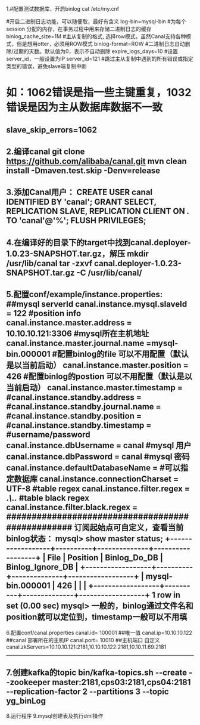 1.#配置测试数据库，开启binlog
cat  /etc/my.cnf　

#开启二进制日志功能，可以随便取，最好有含义
log-bin=mysql-bin
#为每个session 分配的内存，在事务过程中用来存储二进制日志的缓存
binlog_cache_size=1M
#主从复制的格式, 选择row模式，虽然Canal支持各种模式，但是想用otter，必须用ROW模式
binlog-format=ROW
#二进制日志自动删除/过期的天数。默认值为0，表示不自动删除
expire_logs_days=10
#设置server_id，一般设置为IP
server_id=121
#跳过主从复制中遇到的所有错误或指定类型的错误，避免slave端复制中断
# 如：1062错误是指一些主键重复，1032错误是因为主从数据库数据不一致
slave_skip_errors=1062
--------------------------------------------------------------------
2.编译canal
git clone https://github.com/alibaba/canal.git
mvn clean install -Dmaven.test.skip -Denv=release
--------------------------------------------------------------------
3.添加Canal用户：
CREATE USER canal IDENTIFIED BY 'canal';
GRANT SELECT, REPLICATION SLAVE, REPLICATION CLIENT ON *.* TO 'canal'@'%';
FLUSH PRIVILEGES;
---------------------------------------------------------------------------
4.在编译好的目录下的target中找到canal.deployer-1.0.23-SNAPSHOT.tar.gz，解压
mkdir /usr/lib/canal
tar -zxvf canal.deployer-1.0.23-SNAPSHOT.tar.gz  -C /usr/lib/canal/
---------------------------------------------------------------------------
5.配置conf/example/instance.properties:
##mysql serverId
canal.instance.mysql.slaveId = 122
#position info
canal.instance.master.address = 10.10.10.121:3306    #mysql所在主机地址
canal.instance.master.journal.name =mysql-bin.000001  #配置binlog的file 可以不用配置（默认是以当前启动）
canal.instance.master.position = 426   #配置binlog的postion 可以不用配置（默认是以当前启动）
canal.instance.master.timestamp =
#canal.instance.standby.address =
#canal.instance.standby.journal.name =
#canal.instance.standby.position =
#canal.instance.standby.timestamp =
#username/password
canal.instance.dbUsername = canal     #mysql 用户
canal.instance.dbPassword = canal     #mysql 密码
canal.instance.defaultDatabaseName =      #可以指定数据库
canal.instance.connectionCharset = UTF-8
#table regex
canal.instance.filter.regex = .*\\..*
#table black regex
canal.instance.filter.black.regex =
#################################################
订阅起始点可自定义，查看当前binlog状态：
mysql> show master status;
+------------------+----------+--------------+------------------+
| File             | Position | Binlog_Do_DB | Binlog_Ignore_DB |
+------------------+----------+--------------+------------------+
| mysql-bin.000001 |      426 |              |                  |
+------------------+----------+--------------+------------------+
1 row in set (0.00 sec)
mysql>
一般的，binlog通过文件名和position就可以定位到，timestamp一般可以不用填
-----------------------------------------------------------------------
6.配置conf/canal.properties
canal.id= 100001       ##唯一值
canal.ip=10.10.10.122  ##canal 部署所在的主机IP
canal.port= 10010      ##主机端口 自定义
canal.zkServers=10.10.10.121:2181,10.10.10.122:2181,10.10.11.69:2181

-----------------------------------------------------------------------
7.创建kafka的topic
bin/kafka-topics.sh --create --zookeeper master:2181,cps03:2181,cps04:2181 --replication-factor 2 --partitions 3 --topic  yg_binLog
------------------------------------------------------------------------
8.运行程序
9.mysql创建表及执行dml操作

